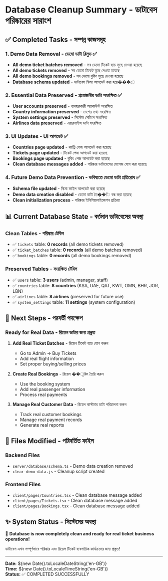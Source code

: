 # Database Cleanup Summary - ডাটাবেস পরিষ্কারের সারাংশ

## ✅ Completed Tasks - সম্পন্ন কাজসমূহ

### 1. Demo Data Removal - ডেমো ডাটা রিমুভ ✅
- **All demo ticket batches removed** - সব ডেমো টিকেট ব্যাচ মুছে দেওয়া হয়েছে
- **All demo tickets removed** - সব ডেমো টিকেট মুছে দেওয়া হয়েছে  
- **All demo bookings removed** - সব ডেমো বুকিং মুছে দেওয়া হয়েছে
- **Database schema updated** - ডাটাবেস স্কিমা আপডেট করা হয়ে���ে

### 2. Essential Data Preserved - প্রয়োজনীয় ডাটা সংরক্ষিত ✅
- **User accounts preserved** - ব্যবহারকারী অ্যাকাউন্ট সংরক্ষিত
- **Country information preserved** - দেশের তথ্য সংরক্ষিত
- **System settings preserved** - সিস্টেম সেটিংস সংরক্ষিত
- **Airlines data preserved** - এয়ারলাইন্স ডাটা সংরক্ষিত

### 3. UI Updates - UI আপডেট ✅
- **Countries page updated** - কান্ট্রি পেজ আপডেট করা হয়েছে
- **Tickets page updated** - টিকেট পেজ আপডেট করা হয়েছে
- **Bookings page updated** - বুকিং পেজ আপডেট করা হয়েছে
- **Clean database messages added** - পরিষ্কার ডাটাবেসের মেসেজ যোগ করা হয়েছে

### 4. Future Demo Data Prevention - ভবিষ্যতে ডেমো ডাটা প্রতিরোধ ✅
- **Schema file updated** - স্কিমা ফাইল আপডেট করা হয়েছে
- **Demo data creation disabled** - ডেমো ডাটা তৈ��ি বন্ধ করা হয়েছে
- **Clean initialization process** - পরিষ্কার ইনিশিয়ালাইজেশন প্রক্রিয়া

## 📊 Current Database State - বর্তমান ডাটাবেসের অবস্থা

### Clean Tables - পরিষ্কার টেবিল
- ✅ `tickets` table: **0 records** (all demo tickets removed)
- ✅ `ticket_batches` table: **0 records** (all demo batches removed)  
- ✅ `bookings` table: **0 records** (all demo bookings removed)

### Preserved Tables - সংরক্ষিত টেবিল
- ✅ `users` table: **3 users** (admin, manager, staff)
- ✅ `countries` table: **8 countries** (KSA, UAE, QAT, KWT, OMN, BHR, JOR, LBN)
- ✅ `airlines` table: **8 airlines** (preserved for future use)
- ✅ `system_settings` table: **11 settings** (system configuration)

## 🎯 Next Steps - পরবর্তী পদক্ষেপ

### Ready for Real Data - রিয়েল ডাটার জন্য প্রস্তুত
1. **Add Real Ticket Batches** - রিয়েল টিকেট ব্যাচ যোগ করুন
   - Go to Admin → Buy Tickets
   - Add real flight information
   - Set proper buying/selling prices

2. **Create Real Bookings** - রিয়েল ��ুকিং তৈরি করুন
   - Use the booking system
   - Add real passenger information
   - Process real payments

3. **Manage Real Customer Data** - রিয়েল কাস্টমার ডাটা পরিচালনা করুন
   - Track real customer bookings
   - Manage real payment records
   - Generate real reports

## 🔧 Files Modified - পরিবর্তিত ফাইল

### Backend Files
- `server/database/schema.ts` - Demo data creation removed
- `clear-demo-data.js` - Cleanup script created

### Frontend Files  
- `client/pages/Countries.tsx` - Clean database message added
- `client/pages/Tickets.tsx` - Clean database message added
- `client/pages/Bookings.tsx` - Clean database message added

## ✨ System Status - সিস্টেমের অবস্থা

🎉 **Database is now completely clean and ready for real ticket business operations!**

ডাটাবেস এখন সম্পূর্ণভাবে পরিষ্কার এবং রিয়েল টিকেট ব্যবসায়িক কার্যক্রমের জন্য প্রস্তুত!

---

**Date:** ${new Date().toLocaleDateString('en-GB')}  
**Time:** ${new Date().toLocaleTimeString('en-GB')}  
**Status:** ✅ COMPLETED SUCCESSFULLY
